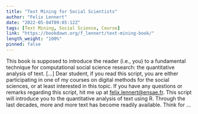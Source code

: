 ```yaml
---
title: "Text Mining for Social Scientists"
author: "Felix Lennert"
date: "2022-05-04T09:05:12Z"
tags: [Text Mining, Social Science, Course]
link: "https://bookdown.org/f_lennert/text-mining-book/"
length_weight: "100%"
pinned: false
---
```


This book is supposed to introduce the reader (i.e., you) to a fundamental technique for computational social science research: the quantitative analysis of text. [...] Dear student, if you read this script, you are either participating in one of my courses on digital methods for the social sciences, or at least interested in this topic. If you have any questions or remarks regarding this script, hit me up at felix.lennert@ensae.fr. This script will introduce you to the quantitative analysis of text using R. Through the last decades, more and more text has become readily available. Think for ...
